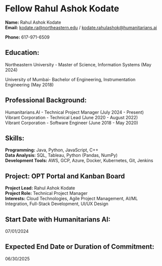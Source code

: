 # Fellow Rahul Ashok Kodate

**Name:** Rahul Ashok Kodate  
**Email:** kodate.ra@northeastern.edu / kodate.rahulashok@humanitarians.ai 

**Phone:** 617-971-6509  

## Education:  
Northeastern University - Master of Science, Information Systems (May 2024) 

University of Mumbai- Bachelor of Engineering, Instrumentation Engineering (May 2018)

## Professional Background:  
Humanitarians.AI - Technical Project Manager (July 2024 - Present)  
Vibrant Corporation - Technical Lead (June 2020 - August 2022)  
Vibrant Corporation - Software Engineer (June 2018 - May 2020)

## Skills:  
**Programming:** Java, Python, JavaScript, C++  
**Data Analysis:** SQL, Tableau, Python (Pandas, NumPy)  
**Development Tools:** AWS, GCP, Azure, Docker, Kubernetes, Git, Jenkins  

## Project: OPT Portal and Kanban Board  
**Project Lead:** Rahul Ashok Kodate  
**Project Role:** Technical Project Manager  
**Interests:** Cloud Technologies, Agile Project Management, AI/ML Integration, Full-Stack Development, UI/UX Design  

## Start Date with Humanitarians AI:  
07/01/2024  

## Expected End Date or Duration of Commitment:  
06/30/2025  

